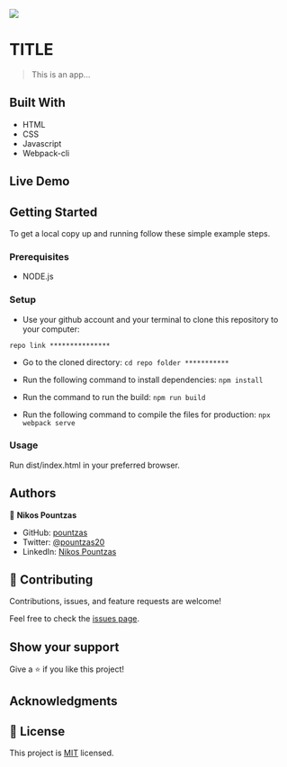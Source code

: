 ![](https://img.shields.io/badge/Microverse-blueviolet)

# TITLE

> This is an app...


## Built With

- HTML
- CSS
- Javascript
- Webpack-cli
## Live Demo

<!-- [My Transactions App Live!](URL) -->

## Getting Started

To get a local copy up and running follow these simple example steps.

### Prerequisites
  
- NODE.js

### Setup

- Use your github account and your terminal to clone this repository to your computer:

`repo link ***************`

- Go to the cloned directory:
`cd repo folder ***********`

- Run the following command to install dependencies:
`npm install`

- Run the command to run the build:
`npm run build`

- Run the following command to compile the files for production:
`npx webpack serve`

### Usage

Run dist/index.html in your preferred browser.

<!-- ### Run tests

- On the terminal `cd` to the folder you just cloned.
- On the terminal type `rspec`. -->

## Authors

👤 **Nikos Pountzas**

- GitHub: [pountzas](https://github.com/pountzas)
- Twitter: [@pountzas20](https://twitter.com/pountzas20)
- LinkedIn: [Nikos Pountzas](https://www.linkedin.com/in/nikos-pountzas/)

## 🤝 Contributing

Contributions, issues, and feature requests are welcome!

Feel free to check the [issues page](URL).

## Show your support

Give a ⭐️ if you like this project!

## Acknowledgments


## 📝 License

This project is [MIT](./MIT.md) licensed.
